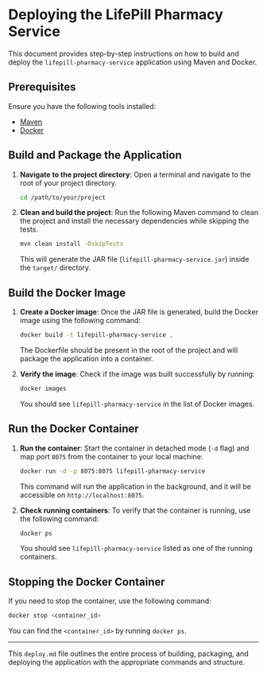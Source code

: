 # Deploying the LifePill Pharmacy Service

This document provides step-by-step instructions on how to build and deploy the `lifepill-pharmacy-service` application using Maven and Docker.

## Prerequisites

Ensure you have the following tools installed:
- [Maven](https://maven.apache.org/install.html)
- [Docker](https://docs.docker.com/get-docker/)

## Build and Package the Application

1. **Navigate to the project directory**:
   Open a terminal and navigate to the root of your project directory.

   ```bash
   cd /path/to/your/project
   ```

2. **Clean and build the project**:
   Run the following Maven command to clean the project and install the necessary dependencies while skipping the tests.

   ```bash
   mvn clean install -DskipTests
   ```

   This will generate the JAR file (`lifepill-pharmacy-service.jar`) inside the `target/` directory.

## Build the Docker Image

1. **Create a Docker image**:
   Once the JAR file is generated, build the Docker image using the following command:

   ```bash
   docker build -t lifepill-pharmacy-service .
   ```

   The Dockerfile should be present in the root of the project and will package the application into a container.

2. **Verify the image**:
   Check if the image was built successfully by running:

   ```bash
   docker images
   ```

   You should see `lifepill-pharmacy-service` in the list of Docker images.

## Run the Docker Container

1. **Run the container**:
   Start the container in detached mode (`-d` flag) and map port `8075` from the container to your local machine:

   ```bash
   docker run -d -p 8075:8075 lifepill-pharmacy-service
   ```

   This command will run the application in the background, and it will be accessible on `http://localhost:8075`.

2. **Check running containers**:
   To verify that the container is running, use the following command:

   ```bash
   docker ps
   ```

   You should see `lifepill-pharmacy-service` listed as one of the running containers.

## Stopping the Docker Container

If you need to stop the container, use the following command:

```bash
docker stop <container_id>
```

You can find the `<container_id>` by running `docker ps`.

---

This `deploy.md` file outlines the entire process of building, packaging, and deploying the application with the appropriate commands and structure.
